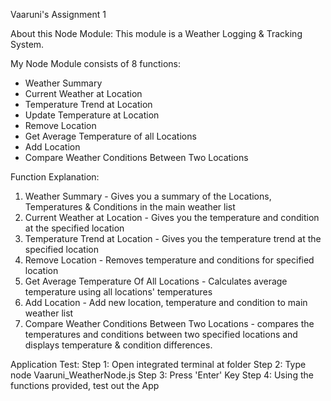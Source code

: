 Vaaruni's Assignment 1

About this Node Module:
This module is a Weather Logging & Tracking System.

My Node Module consists of 8 functions: 
- Weather Summary
- Current Weather at Location
- Temperature Trend at Location
- Update Temperature at Location
- Remove Location
- Get Average Temperature of all Locations
- Add Location
- Compare Weather Conditions Between Two Locations

Function Explanation:
1. Weather Summary - Gives you a summary of the Locations, Temperatures & Conditions in the main weather list 
2. Current Weather at Location - Gives you the temperature and condition at the specified location
3. Temperature Trend at Location - Gives you the temperature trend at the specified location
4. Remove Location - Removes temperature and conditions for specified location
5. Get Average Temperature Of All Locations - Calculates average temperature using all locations' temperatures
6. Add Location - Add new location, temperature and condition to main weather list
7. Compare Weather Conditions Between Two Locations - compares the temperatures and conditions between two specified locations and displays temperature & condition differences. 

Application Test:
Step 1: Open integrated terminal at folder
Step 2: Type node Vaaruni_WeatherNode.js
Step 3: Press 'Enter' Key
Step 4: Using the functions provided, test out the App



